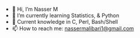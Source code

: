 - 👋 Hi, I’m Nasser M
- 🌱 I’m currently learning Statistics, & Python
- 📖 Current knowledge in C, Perl, Bash/Shell
- 📫 How to reach me: nassermalibari1@gmail.com

<!---
SessionX1/SessionX1 is a ✨ special ✨ repository because its `README.md` (this file) appears on your GitHub profile.
You can click the Preview link to take a look at your changes.
--->
